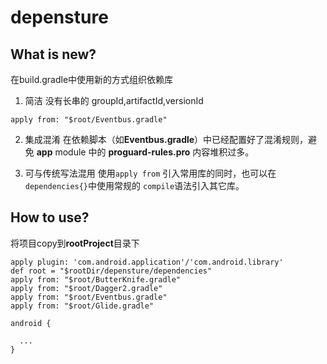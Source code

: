 # depensture

## What is new?
在build.gradle中使用新的方式组织依赖库

1. 简洁
没有长串的 groupId,artifactId,versionId
```
apply from: "$root/Eventbus.gradle"
```

2. 集成混淆
在依赖脚本（如**Eventbus.gradle**）中已经配置好了混淆规则，避免 **app** module 中的 **proguard-rules.pro** 内容堆积过多。

3. 可与传统写法混用
使用`apply from` 引入常用库的同时，也可以在 `dependencies{}`中使用常规的 `compile`语法引入其它库。

## How to use?
将项目copy到**rootProject**目录下

```
apply plugin: 'com.android.application'/'com.android.library'
def root = "$rootDir/depensture/dependencies"
apply from: "$root/ButterKnife.gradle"
apply from: "$root/Dagger2.gradle"
apply from: "$root/Eventbus.gradle"
apply from: "$root/Glide.gradle"

android {
  
  ...
}
```
